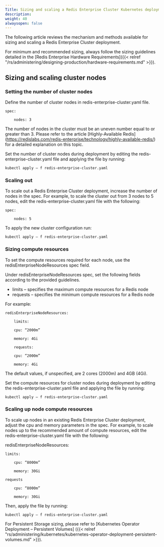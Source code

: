 ```yaml
---
Title: Sizing and scaling a Redis Enterprise Cluster Kubernetes deployment
description: 
weight: 40
alwaysopen: false
---
```

The following article reviews the mechanism and methods available for sizing 
and scaling a Redis Enterprise Cluster deployment.

For minimum and recommended sizing, always follow the sizing guidelines 
detailed in the [Redis Enterprise Hardware Requirements]({{< relref 
"/rs/administering/designing-production/hardware-requirements.md" >}}).

## Sizing and scaling cluster nodes

### Setting the number of cluster nodes

Define the number of cluster nodes in redis-enterprise-cluster.yaml file.

    spec:

        nodes: 3

The number of nodes in the cluster must be an uneven number 
equal to or greater than 3. Please refer to the article [Highly-Available Redis]
(https://redislabs.com/redis-enterprise/technology/highly-available-redis/) 
for a detailed explanation on this topic.

Set the number of cluster nodes during deployment 
by editing the redis-enterprise-cluster.yaml file and 
applying the file by running:

    kubectl apply – f redis-enterprise-cluster.yaml

### Scaling out

To scale out a Redis Enterprise Cluster deployment, increase the number of nodes 
in the spec. For example, to scale the cluster out from 3 nodes to 5 nodes, 
edit the redis-enterprise-cluster.yaml file with the following:

    spec:  

        nodes: 5

To apply the new cluster configuration run:

    kubectl apply – f redis-enterprise-cluster.yaml

### Sizing compute resources

To set the compute resources required for each node, 
use the redisEnterpriseNodeResources spec field.

Under redisEnterpriseNodeResources spec, set the following fields 
according to the provided guidelines.

- limits – specifies the maximum compute resources for a Redis node
- requests – specifies the minimum compute resources for a Redis node

For example:

    redisEnterpriseNodeResources:

        limits:

        cpu: “2000m”

        memory: 4Gi

        requests:

        cpu: “2000m”

        memory: 4Gi

The default values, if unspecified, are 2 cores (2000m) and 4GB (4Gi).

Set the compute resources for cluster nodes during deployment 
by editing the redis-enterprise-cluster.yaml file and 
applying the file by running:

    kubectl apply – f redis-enterprise-cluster.yaml

### Scaling up node compute resources

To scale up nodes in an existing Redis Enterprise Cluster deployment, 
adjust the cpu and memory parameters in the spec. For example, 
to scale nodes up to the recommended amount of compute resources, 
edit the redis-enterprise-cluster.yaml file with the following:

redisEnterpriseNodeResources:

    limits:

        cpu: “8000m”

        memory: 30Gi

    requests

        cpu: “8000m”

        memory: 30Gi

Then, apply the file by running:

    kubectl apply – f redis-enterprise-cluster.yaml

For Persistent Storage sizing, please refer to [Kubernetes Operator Deployment – Persistent Volumes]
({{< relref "rs/administering/kubernetes/kubernetes-operator-deployment-persistent-volumes.md" >}}).